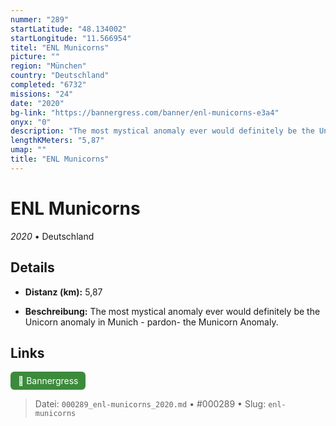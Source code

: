 ```yaml
---
nummer: "289"
startLatitude: "48.134002"
startLongitude: "11.566954"
titel: "ENL Municorns"
picture: ""
region: "München"
country: "Deutschland"
completed: "6732"
missions: "24"
date: "2020"
bg-link: "https://bannergress.com/banner/enl-municorns-e3a4"
onyx: "0"
description: "The most mystical anomaly ever would definitely be the Unicorn anomaly in Munich - pardon- the Municorn Anomaly."
lengthKMeters: "5,87"
umap: ""
title: "ENL Municorns"
---
```

# ENL Municorns

*2020* • Deutschland



## Details
- **Distanz (km):** 5,87



- **Beschreibung:** The most mystical anomaly ever would definitely be the Unicorn anomaly in Munich - pardon- the Municorn Anomaly.


## Links
<div style="margin-top: 0.5em;">
<a href="https://bannergress.com/banner/enl-municorns-e3a4" target="_blank" style="display:inline-block;margin-right:8px;padding:6px 12px;background-color:#3c8b3c;color:white;text-decoration:none;border-radius:6px;">🔗 Bannergress</a>

</div>


> Datei: `000289_enl-municorns_2020.md` • #000289 • Slug: `enl-municorns`
